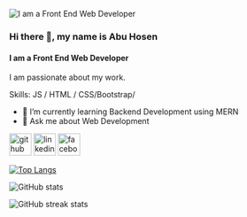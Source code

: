 ![I am a Front End Web Developer](https://scontent.fdac134-1.fna.fbcdn.net/v/t39.30808-6/416683046_2132666290419423_6843162721827618764_n.png?_nc_cat=101&ccb=1-7&_nc_sid=783fdb&_nc_ohc=MsWTPG-DvIcAX-hsVgs&_nc_ht=scontent.fdac134-1.fna&oh=00_AfAWnTxGg3erjvaiSlNz5Su-MNkKgSLo5xgHoqXUEoMNcA&oe=659FF821)

### Hi there 👋, my name is Abu Hosen
#### I am a Front End Web Developer


I am passionate about my work. 

Skills:  JS / HTML / CSS/Bootstrap/

- 🌱 I’m currently learning Backend Development using MERN 
- 💬 Ask me about Web Development 


[<img src='https://cdn.jsdelivr.net/npm/simple-icons@3.0.1/icons/github.svg' alt='github' height='40'>](https://github.com/AbuHosen195)  [<img src='https://cdn.jsdelivr.net/npm/simple-icons@3.0.1/icons/linkedin.svg' alt='linkedin' height='40'>](https://www.linkedin.com/in/https://www.linkedin.com/in/abu-hosen-4a56b5143//)  [<img src='https://cdn.jsdelivr.net/npm/simple-icons@3.0.1/icons/facebook.svg' alt='facebook' height='40'>](https://www.facebook.com/https://www.facebook.com/abu.hosen.545/)  

[![Top Langs](https://github-readme-stats.vercel.app/api/top-langs/?username=AbuHosen195)](https://github.com/anuraghazra/github-readme-stats)

![GitHub stats](https://github-readme-stats.vercel.app/api?username=AbuHosen195&show_icons=true)  

![GitHub streak stats](https://streak-stats.demolab.com/?user=AbuHosen195)  





